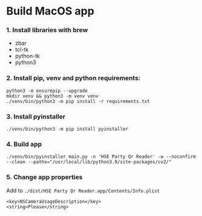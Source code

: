 # Build MacOS app

### 1. Install libraries with brew
* zbar
* tcl-tk
* python-tk
* python3

### 2. Install pip, venv and python requirements:
```
python3 -m ensurepip --upgrade
mkdir venv && python3 -m venv venv
./venv/bin/python3 -m pip install -r requirements.txt
```

### 3. Install pyinstaller

`./venv/bin/python3 -m pip install pyinstaller`

### 4. Build app

`./venv/bin/pyinstaller main.py -n 'HSE Party Qr Reader' -w --noconfirm --clean --paths="/usr/local/lib/python3.9/site-packages/cv2/" `

### 5. Change app properties

Add to `./dist/HSE Party Qr Reader.app/Contents/Info.plist`

```
<key>NSCameraUsageDescription</key>
<string>Please</string>
```